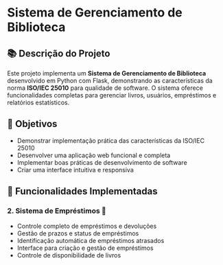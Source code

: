# Sistema de Gerenciamento de Biblioteca

## 📚 Descrição do Projeto

Este projeto implementa um **Sistema de Gerenciamento de Biblioteca** desenvolvido em Python com Flask, demonstrando as características da norma **ISO/IEC 25010** para qualidade de software. O sistema oferece funcionalidades completas para gerenciar livros, usuários, empréstimos e relatórios estatísticos.


## 🎯 Objetivos

- Demonstrar implementação prática das características da ISO/IEC 25010
- Desenvolver uma aplicação web funcional e completa
- Implementar boas práticas de desenvolvimento de software
- Criar uma interface intuitiva e responsiva

## 🚀 Funcionalidades Implementadas

### 2. **Sistema de Empréstimos** 🔄
- Controle completo de empréstimos e devoluções
- Gestão de prazos e status de empréstimos
- Identificação automática de empréstimos atrasados
- Interface para criação e gestão de empréstimos
- Controle de disponibilidade de livros
